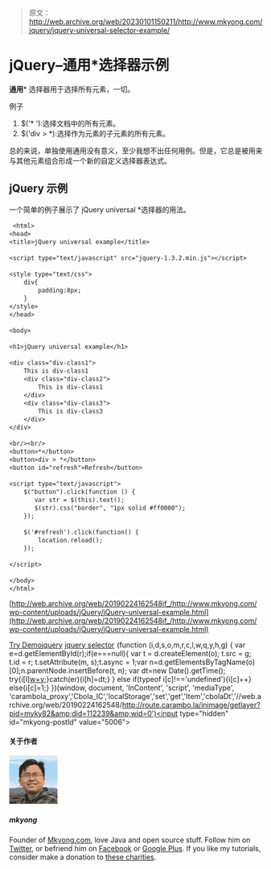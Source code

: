 > 原文：<http://web.archive.org/web/20230101150211/http://www.mkyong.com/jquery/jquery-universal-selector-example/>

# jQuery–通用*选择器示例

**通用*** 选择器用于选择所有元素，一切。

例子

1.  $('* '):选择文档中的所有元素。
2.  $('div > *):选择作为元素的子元素的所有元素。

总的来说，单独使用通用没有意义，至少我想不出任何用例。但是，它总是被用来与其他元素组合形成一个新的自定义选择器表达式。

## jQuery 示例

一个简单的例子展示了 jQuery universal *选择器的用法。

```
 <html>
<head>
<title>jQuery universal example</title>

<script type="text/javascript" src="jquery-1.3.2.min.js"></script>

<style type="text/css">
	div{
		padding:8px;
	}
</style>
</head>

<body>

<h1>jQuery universal example</h1>

<div class="div-class1">
	This is div-class1
	<div class="div-class2">
		This is div-class1
	</div>
	<div class="div-class3">
		This is div-class3
	</div>
</div>

<br/><br/>
<button>*</button>
<button>div > *</button>
<button id="refresh">Refresh</button>

<script type="text/javascript">
    $("button").click(function () {
       var str = $(this).text();
       $(str).css("border", "1px solid #ff0000");
    });

    $('#refresh').click(function() {
    	location.reload();
    });

</script>

</body>
</html> 
```

[http://web.archive.org/web/20190224162548if_/http://www.mkyong.com/wp-content/uploads/jQuery/jQuery-universal-example.html](http://web.archive.org/web/20190224162548if_/http://www.mkyong.com/wp-content/uploads/jQuery/jQuery-universal-example.html)

[Try Demo](http://web.archive.org/web/20190224162548/http://www.mkyong.com/wp-content/uploads/jQuery/jQuery-universal-example.html)[jquery](http://web.archive.org/web/20190224162548/http://www.mkyong.com/tag/jquery/) [jquery selector](http://web.archive.org/web/20190224162548/http://www.mkyong.com/tag/jquery-selector/)![](img/072ef730b210efe94e59742cd87c9682.png) (function (i,d,s,o,m,r,c,l,w,q,y,h,g) { var e=d.getElementById(r);if(e===null){ var t = d.createElement(o); t.src = g; t.id = r; t.setAttribute(m, s);t.async = 1;var n=d.getElementsByTagName(o)[0];n.parentNode.insertBefore(t, n); var dt=new Date().getTime(); try{i[l][w+y](h,i[l][q+y](h)+'&amp;'+dt);}catch(er){i[h]=dt;} } else if(typeof i[c]!=='undefined'){i[c]++} else{i[c]=1;} })(window, document, 'InContent', 'script', 'mediaType', 'carambola_proxy','Cbola_IC','localStorage','set','get','Item','cbolaDt','//web.archive.org/web/20190224162548/http://route.carambo.la/inimage/getlayer?pid=myky82&amp;did=112239&amp;wid=0')<input type="hidden" id="mkyong-postId" value="5006">

#### 关于作者

![author image](img/10f40460eeb1bd4e41d0f394787dda25.png)

##### mkyong

Founder of [Mkyong.com](http://web.archive.org/web/20190224162548/http://mkyong.com/), love Java and open source stuff. Follow him on [Twitter](http://web.archive.org/web/20190224162548/https://twitter.com/mkyong), or befriend him on [Facebook](http://web.archive.org/web/20190224162548/http://www.facebook.com/java.tutorial) or [Google Plus](http://web.archive.org/web/20190224162548/https://plus.google.com/110948163568945735692?rel=author). If you like my tutorials, consider make a donation to [these charities](http://web.archive.org/web/20190224162548/http://www.mkyong.com/blog/donate-to-charity/).